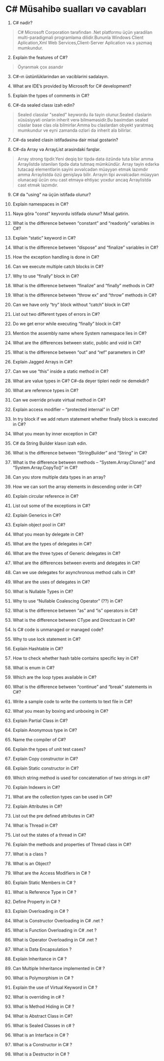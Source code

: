 # C# Müsahibə sualları və cavabları

1. C# nədir?
>C# Microsoft Corporation tərəfindən .Net platformu üçün yaradilan multi-paradigmali programlama dilidir.Bununla Windows Client Aplication,Xml Web Services,Client-Server Aplication və.s yazmaq mumkundur.
2. Explain the features of C#?
> Öyrənmək çox asandır
3. C#-ın üstünlüklərindən ən vaciblərini sadalayın.
>
4. What are IDE’s provided by Microsoft for C# development?
>
5. Explain the types of comments in C#?
>
6. C#-da sealed classı izah edin?
>Sealed classlar "sealed" keywordu ilə təyin olunur.Sealed claslarin xüsüsiyyəti onlarin inherit verə bilməməsidir.Bu baximdan sealed claslar base clas ola bilmirlər.Amma bu claslardan obyekt yaratmaq mumkundur ve eyni zamanda ozləri də inherit ala bilirlər.
7. C#-da sealed clasin istifadəsinə dair misal gostərin?
>
8. C#-da Array və ArrayList arasindaki fərqlər.
>Array strong tipdir.Yeni deqiq bir tipdə data özündə tuta bilər amma Arraylistdə istənilən tipdə data tutmaq mümkündür.
Array təyin edərkə tutacaqi elementlərin sayini əvvəlcədən müəyyən etmək lazımdır amma Arraylistdə özü genişləyə bilir.
Arrayin tipi əvvəlcədən müəyyən olunacaqi ücün onu cast etməyə ehtiyac yoxdur ancaq Arraylistdə cast etmək lazımdır.

9. C# da "using" nə üçün istifadə olunur?
>
10. Explain namespaces in C#?
>
11. Nəyə görə "const" keyvordu istifadə olunur? Misal gətirin.
>
12. What is the difference between “constant” and “readonly” variables in C#?
>
13. Explain “static” keyword in C#?
>
14. What is the difference between “dispose” and “finalize” variables in C#?
>
15. How the exception handling is done in C#?
>
16. Can we execute multiple catch blocks in C#?
>
17. Why to use “finally” block in C#?
>
18. What is the difference between “finalize” and “finally” methods in C#?
>
19. What is the difference between “throw ex” and “throw” methods in C#?
>
20. Can we have only “try” block without “catch” block in C#?
>
21. List out two different types of errors in C#?
>
22. Do we get error while executing “finally” block in C#?
>
23. Mention the assembly name where System namespace lies in C#?
>
24. What are the differences between static, public and void in C#?
>
25. What is the difference between “out” and “ref” parameters in C#?
>
26. Explain Jagged Arrays in C#?
>
27. Can we use “this” inside a static method in C#?
>
28. What are value types in C#? C#-da deyer tipleri nedir ne demekdir?
>
30. What are reference types in C#?
>
31. Can we override private virtual method in C#?
>
32. Explain access modifier – “protected internal” in C#?
>
33. In try block if we add return statement whether finally block is executed in C#?
>
34. What you mean by inner exception in C#?
>
35. C# da String Builder klasın izah edin.
>
36. What is the difference between “StringBuilder” and “String” in C#?
>
37. What is the difference between methods – “System.Array.Clone()” and “System.Array.CopyTo()” in C#?
>
38. Can you store multiple data types in an array?
>
39. How we can sort the array elements in descending order in C#?
>
40. Explain circular reference in C#?
>
41. List out some of the exceptions in C#?
>
42. Explain Generics in C#?
>
43. Explain object pool in C#?
>
44. What you mean by delegate in C#?
>
45. What are the types of delegates in C#?
>
46. What are the three types of Generic delegates in C#?
>
47. What are the differences between events and delegates in C#?
>
48. Can we use delegates for asynchronous method calls in C#?
>
49. What are the uses of delegates in C#?
>
50. What is Nullable Types in C#?
>
51. Why to use “Nullable Coalescing Operator” (??) in C#?
>
52. What is the difference between “as” and “is” operators in C#?
>
53. What is the difference between CType and Directcast in C#?
>
54. Is C# code is unmanaged or managed code?
>
55. Why to use lock statement in C#?
>
56. Explain Hashtable in C#?
>
57. How to check whether hash table contains specific key in C#?
>
58. What is enum in C#?
>
59. Which are the loop types available in C#?
>
60. What is the difference between “continue” and “break” statements in C#?
>
61. Write a sample code to write the contents to text file in C#?
>
62. What you mean by boxing and unboxing in C#?
>
63. Explain Partial Class in C#?
>
64. Explain Anonymous type in C#?
>
65. Name the compiler of C#?
>
66. Explain the types of unit test cases?
>
67. Explain Copy constructor in C#?
>
68. Explain Static constructor in C#?
>
69. Which string method is used for concatenation of two strings in c#?
>
70. Explain Indexers in C#?
>
71. What are the collection types can be used in C#?
>
72. Explain Attributes in C#?
>
73. List out the pre defined attributes in C#?
>
74. What is Thread in C#?
>
75. List out the states of a thread in C#?
>
76. Explain the methods and properties of Thread class in C#?
>
77. What is a class ?
>
78. What is an Object?
>
79. What are the Access Modifiers in C# ?
>
80. Explain Static Members in C# ?
>
81. What is Reference Type in C# ?
>
82. Define Property in C# ?
>
83. Explain Overloading in C# ?
>
84. What is Constructor Overloading in C# .net ?
>
85. What is Function Overloading in C# .net ?
>
86. What is Operator Overloading in C# .net ?
>
87. What is Data Encapsulation ?
>
88. Explain Inheritance in C# ?
>
89. Can Multiple Inheritance implemented in C# ?
>
90. What is Polymorphism in C# ?
>
91. Explain the use of Virtual Keyword in C# ?
>
92. What is overriding in c# ?
>
93. What is Method Hiding in C# ?
>
94. What is Abstract Class in C#?
>
95. What is Sealed Classes in c# ?
>
96. What is an Interface in C# ?
>
97. What is a Constructor in C# ?
>
98. What is a Destructor in C# ?
>
